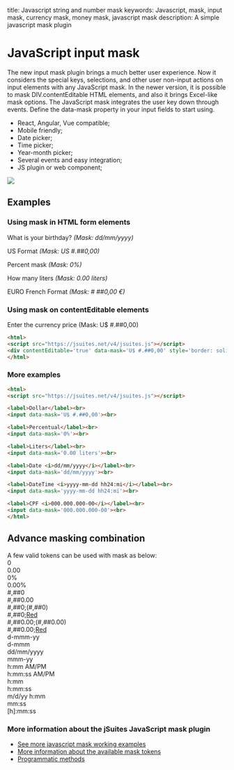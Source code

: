 title: Javascript string and number mask
keywords: Javascript, mask, input mask, currency mask, money mask, javascript mask
description: A simple javascript mask plugin

JavaScript input mask
=====================

The new input mask plugin brings a much better user experience. Now it considers the special keys, selections, and other user non-input actions on input elements with any JavaScript mask. In the newer version, it is possible to mask DIV.contentEditable HTML elements, and also it brings Excel-like mask options. The JavaScript mask integrates the user key down through events. Define the data-mask property in your input fields to start using.  
  

* React, Angular, Vue compatible;
* Mobile friendly;
* Date picker;
* Time picker;
* Year-month picker;
* Several events and easy integration;
* JS plugin or web component;

![](img/js-mask.svg)

  
  

Examples
--------

### Using mask in HTML form elements

What is your birthday? _(Mask: dd/mm/yyyy)_

US Format _(Mask: US #.##0,00)_

Percent mask _(Mask: 0%)_

How many liters _(Mask: 0.00 liters)_

EURO French Format _(Mask: # ##0,00 €)_

### Using mask on contentEditable elements

Enter the currency price (Mask: U$ #.##0,00)

```html
<html>
<script src="https://jsuites.net/v4/jsuites.js"></script>
<div contentEditable='true' data-mask='U$ #.##0,00' style='border: solid 1px black;'></div>
</html>
```
  
  

### More examples

```html
<html>
<script src="https://jsuites.net/v4/jsuites.js"></script>

<label>Dollar</label><br>
<input data-mask='U$ #.##0,00'><br>

<label>Percentual</label><br>
<input data-mask='0%'><br>

<label>Liters</label><br>
<input data-mask='0.00 liters'><br>

<label>Date <i>dd/mm/yyyy</i></label><br>
<input data-mask='dd/mm/yyyy'><br>

<label>DateTime <i>yyyy-mm-dd hh24:mi</i></label><br>
<input data-mask='yyyy-mm-dd hh24:mi'><br>

<label>CPF <i>000.000.000-00</i></label><br>
<input data-mask='000.000.000-00'><br>
</html>
```
  
  

Advance masking combination
---------------------------

A few valid tokens can be used with mask as below:<br>
0<br>
0.00<br>
0%<br>
0.00%<br>
#,##0<br>
#,##0.00<br>
#,##0;(#,##0)<br>
#,##0;[Red](#,##0)<br>
#,##0.00;(#,##0.00)<br>
#,##0.00;[Red](#,##0.00)<br>
d-mmm-yy<br>
d-mmm<br>
dd/mm/yyyy<br>
mmm-yy<br>
h:mm AM/PM<br>
h:mm:ss AM/PM<br>
h:mm<br>
h:mm:ss<br>
m/d/yy h:mm<br>
mm:ss<br>
[h]:mm:ss<br>

  
  

### More information about the jSuites JavaScript mask plugin

* [See more javascript mask working examples](/docs/v4/javascript-mask/basic)
* [More information about the available mask tokens](/docs/v4/javascript-mask/quick-reference)
* [Programmatic methods](/docs/v4/javascript-mask/basic)
